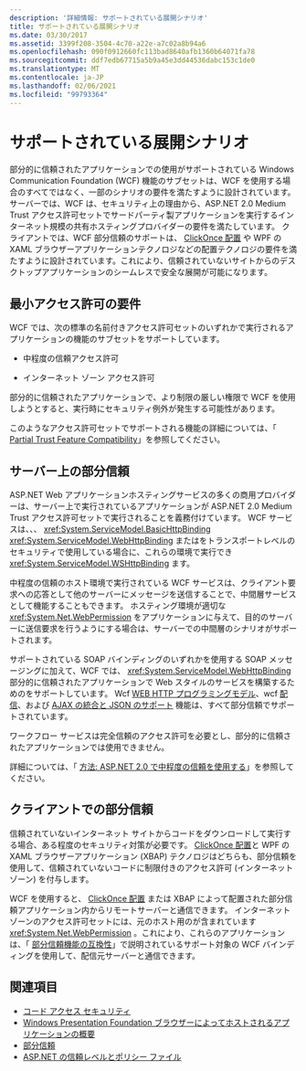 ```yaml
---
description: '詳細情報: サポートされている展開シナリオ'
title: サポートされている展開シナリオ
ms.date: 03/30/2017
ms.assetid: 3399f208-3504-4c70-a22e-a7c02a8b94a6
ms.openlocfilehash: 090f0912660fc113bad8640afb1360b64071fa78
ms.sourcegitcommit: ddf7edb67715a5b9a45e3dd44536dabc153c1de0
ms.translationtype: MT
ms.contentlocale: ja-JP
ms.lasthandoff: 02/06/2021
ms.locfileid: "99793364"
---
```

# <a name="supported-deployment-scenarios"></a>サポートされている展開シナリオ

部分的に信頼されたアプリケーションでの使用がサポートされている Windows Communication Foundation (WCF) 機能のサブセットは、WCF を使用する場合のすべてではなく、一部のシナリオの要件を満たすように設計されています。 サーバーでは、WCF は、セキュリティ上の理由から、ASP.NET 2.0 Medium Trust アクセス許可セットでサードパーティ製アプリケーションを実行するインターネット規模の共有ホスティングプロバイダーの要件を満たしています。 クライアントでは、WCF 部分信頼のサポートは、 [ClickOnce 配置](/visualstudio/deployment/clickonce-security-and-deployment) や WPF の XAML ブラウザーアプリケーションテクノロジなどの配置テクノロジの要件を満たすように設計されています。これにより、信頼されていないサイトからのデスクトップアプリケーションのシームレスで安全な展開が可能になります。

## <a name="minimum-permission-requirements"></a>最小アクセス許可の要件

WCF では、次の標準の名前付きアクセス許可セットのいずれかで実行されるアプリケーションの機能のサブセットをサポートしています。

- 中程度の信頼アクセス許可

- インターネット ゾーン アクセス許可

部分的に信頼されたアプリケーションで、より制限の厳しい権限で WCF を使用しようとすると、実行時にセキュリティ例外が発生する可能性があります。

このようなアクセス許可セットでサポートされる機能の詳細については、「 [Partial Trust Feature Compatibility](partial-trust-feature-compatibility.md)」を参照してください。

## <a name="partial-trust-on-the-server"></a>サーバー上の部分信頼

ASP.NET Web アプリケーションホスティングサービスの多くの商用プロバイダーは、サーバー上で実行されているアプリケーションが ASP.NET 2.0 Medium Trust アクセス許可セットで実行されることを義務付けています。 WCF サービスは、、、 <xref:System.ServiceModel.BasicHttpBinding> <xref:System.ServiceModel.WebHttpBinding> またはをトランスポートレベルのセキュリティで使用している場合に、これらの環境で実行でき <xref:System.ServiceModel.WSHttpBinding> ます。

中程度の信頼のホスト環境で実行されている WCF サービスは、クライアント要求への応答として他のサーバーにメッセージを送信することで、中間層サービスとして機能することもできます。 ホスティング環境が適切な <xref:System.Net.WebPermission> をアプリケーションに与えて、目的のサーバーに送信要求を行うようにする場合は、サーバーでの中間層のシナリオがサポートされます。

サポートされている SOAP バインディングのいずれかを使用する SOAP メッセージングに加えて、WCF では、 <xref:System.ServiceModel.WebHttpBinding> 部分的に信頼されたアプリケーションで Web スタイルのサービスを構築するためのをサポートしています。 Wcf [WEB HTTP プログラミングモデル](wcf-web-http-programming-model.md)、wcf [配信](wcf-syndication.md)、および [AJAX の統合と JSON のサポート](ajax-integration-and-json-support.md) 機能は、すべて部分信頼でサポートされています。

ワークフロー サービスは完全信頼のアクセス許可を必要とし、部分的に信頼されたアプリケーションでは使用できません。

詳細については、「 [方法: ASP.NET 2.0 で中程度の信頼を使用する](/previous-versions/msp-n-p/ff648344(v=pandp.10))」を参照してください。

## <a name="partial-trust-on-the-client"></a>クライアントでの部分信頼

信頼されていないインターネット サイトからコードをダウンロードして実行する場合、ある程度のセキュリティ対策が必要です。 [ClickOnce 配置](/visualstudio/deployment/clickonce-security-and-deployment)と WPF の XAML ブラウザーアプリケーション (XBAP) テクノロジはどちらも、部分信頼を使用して、信頼されていないコードに制限付きのアクセス許可 (インターネットゾーン) を付与します。

WCF を使用すると、 [ClickOnce 配置](/visualstudio/deployment/clickonce-security-and-deployment) または XBAP によって配置された部分信頼アプリケーション内からリモートサーバーと通信できます。 インターネットゾーンのアクセス許可セットには、元のホスト用のが含まれています <xref:System.Net.WebPermission> 。これにより、これらのアプリケーションは、「 [部分信頼機能の互換性](partial-trust-feature-compatibility.md)」で説明されているサポート対象の WCF バインディングを使用して、配信元サーバーと通信できます。

## <a name="see-also"></a>関連項目

- [コード アクセス セキュリティ](../../misc/code-access-security.md)
- [Windows Presentation Foundation ブラウザーによってホストされるアプリケーションの概要](/dotnet/desktop/wpf/app-development/wpf-xaml-browser-applications-overview)
- [部分信頼](partial-trust.md)
- [ASP.NET の信頼レベルとポリシー ファイル](/previous-versions/wyts434y(v=vs.140))
